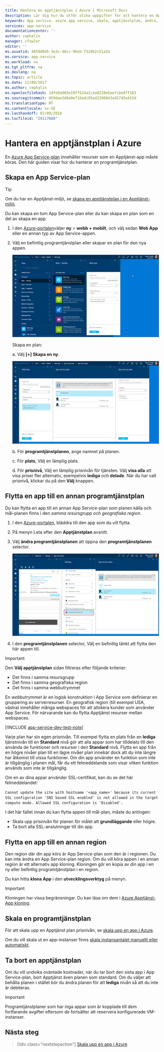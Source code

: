 ```yaml
---
title: Hantera en apptjänstplan i Azure | Microsoft Docs
description: Lär dig hur du utför olika uppgifter för att hantera en App Service-plan.
keywords: App service, azure app service, skala, apptjänstplan, ändra, skapa, hantera, management
services: app-service
documentationcenter: ''
author: cephalin
manager: cfowler
editor: ''
ms.assetid: 4859d0d5-3e3c-40cc-96eb-f318b2c51a3d
ms.service: app-service
ms.workload: na
ms.tgt_pltfrm: na
ms.devlang: na
ms.topic: article
ms.date: 11/09/2017
ms.author: cephalin
ms.openlocfilehash: 1dfe8a903e19ff524a1c4a0228e6aefcbe9ff183
ms.sourcegitcommit: 059dae3d8a0e716adc95ad2296843a45745a415d
ms.translationtype: MT
ms.contentlocale: sv-SE
ms.lasthandoff: 02/09/2018
ms.locfileid: "29117688"
---
```

# <a name="manage-an-app-service-plan-in-azure"></a>Hantera en apptjänstplan i Azure

En [Azure App Service-plan](azure-web-sites-web-hosting-plans-in-depth-overview.md) innehåller resurser som en Apptjänst-app måste köras. Den här guiden visar hur du hanterar en programtjänstplan.

## <a name="create-an-app-service-plan"></a>Skapa en App Service-plan

> [!TIP]
> Om du har en Apptjänst-miljö, se [skapa en apptjänstplan i en Apptjänst-miljö](environment/app-service-web-how-to-create-a-web-app-in-an-ase.md#createplan).

Du kan skapa en tom App Service-plan eller du kan skapa en plan som en del av skapa en app.

1. I den [Azure-portalen](https://portal.azure.com)väljer **ny** > **webb + mobilt**, och välj sedan **Web App** eller en annan typ av App Service-appen.

2. Välj en befintlig programtjänstplan eller skapar en plan för den nya appen.

   ![Skapa en app i Azure-portalen.][createWebApp]

   Skapa en plan:

   a. Välj **[+] Skapa en ny**.

      ![Skapa en apptjänstplan.][createASP] 

   b. För **programtjänstplanen**, ange namnet på planen.

   c. För **plats**, Välj en lämplig plats.

   d. För **prisnivå**, Välj en lämplig prisnivån för tjänsten. Välj **visa alla** att visa priser fler alternativ, exempelvis **lediga** och **delade**. När du har valt prisnivå, klickar du på den **Välj** knappen.

<a name="move"></a>

## <a name="move-an-app-to-another-app-service-plan"></a>Flytta en app till en annan programtjänstplan

Du kan flytta en app till en annan App Service-plan som planen källa och mål-planen finns i den _samma resursgrupp och geografiska region_.

1. I den [Azure-portalen](https://portal.azure.com), bläddra till den app som du vill flytta.

2. På menyn Leta efter den **Apptjänstplan** avsnitt.

3. Välj **ändra programtjänstplanen** att öppna den **programtjänstplanen** selector.

   ![App Service-plan väljare.][change] 

4. I den **programtjänstplanen** selector, Välj en befintlig tänkt att flytta den här appen till.   

> [!IMPORTANT]
> Den **Välj apptjänstplan** sidan filtreras efter följande kriterier: 
> - Det finns i samma resursgrupp 
> - Det finns i samma geografiska region 
> - Det finns i samma webbutrymmet  
> 
> En _webbutrymmet_ är en logisk konstruktion i App Service som definierar en gruppering av serverresurser. En geografisk region (till exempel USA, västra) innehåller många webspaces för att allokera kunder som använder App Service. För närvarande kan du flytta Apptjänst resurser mellan webspaces. 
> 

[!INCLUDE [app-service-dev-test-note](../../includes/app-service-dev-test-note.md)]

Varje plan har sin egen prisnivån. Till exempel flytta en plats från en **lediga** tjänstnivån till en **Standard** nivå gör att alla appar som har tilldelats till den använda de funktioner och resurser i den **Standard** nivå. Flytta en app från en högre nivåer plan till en lägre nivåer plan innebär dock att du inte längre har åtkomst till vissa funktioner. Om din app använder en funktion som inte är tillgänglig i planen mål, får du ett felmeddelande som visar vilken funktion används som inte är tillgänglig. 

Om en av dina appar använder SSL-certifikat, kan du se det här felmeddelandet:

`Cannot update the site with hostname '<app_name>' because its current SSL configuration 'SNI based SSL enabled' is not allowed in the target compute mode. Allowed SSL configuration is 'Disabled'.`

I det här fallet innan du kan flytta appen till mål-plan, måste du antingen:
- Skala upp prisnivån för planen för målet att **grundläggande** eller högre.
- Ta bort alla SSL-anslutningar till din app.

## <a name="move-an-app-to-a-different-region"></a>Flytta en app till en annan region

Den region där din app körs är App Service-plan som den är i regionen. Du kan inte ändra en App Service-plan region. Om du vill köra appen i en annan region är ett alternativ app kloning. Kloningen gör en kopia av din app i en ny eller befintlig programtjänstplan i en region.

Du kan hitta **klona App** i den **utvecklingsverktyg** på menyn.

> [!IMPORTANT]
> Kloningen har vissa begränsningar. Du kan läsa om dem i [Azure Apptjänst-App kloning](app-service-web-app-cloning.md).

## <a name="scale-an-app-service-plan"></a>Skala en programtjänstplan

För att skala upp en Apptjänst plan prisnivån, se [skala upp en app i Azure](web-sites-scale.md).

Om du vill skala ut en app-instanser finns [skala instansantalet manuellt eller automatiskt](../monitoring-and-diagnostics/insights-how-to-scale.md).

<a name="delete"></a>

## <a name="delete-an-app-service-plan"></a>Ta bort en apptjänstplan

Om du vill undvika oväntade kostnader, när du tar bort den sista app i App Service-plan, bort Apptjänst även planen som standard. Om du väljer att behålla planen i stället bör du ändra planen för att **lediga** nivån så att du inte är debiteras.

> [!IMPORTANT]
> Programtjänstplaner som har inga appar som är kopplade till dem fortfarande avgifter eftersom de fortsätter att reservera konfigurerade VM-instanser.

## <a name="next-steps"></a>Nästa steg

> [!div class="nextstepaction"]
> [Skala upp en app i Azure](web-sites-scale.md)

[change]: ./media/azure-web-sites-web-hosting-plans-in-depth-overview/change-appserviceplan.png
[createASP]: ./media/azure-web-sites-web-hosting-plans-in-depth-overview/create-appserviceplan.png
[createWebApp]: ./media/azure-web-sites-web-hosting-plans-in-depth-overview/create-web-app.png
